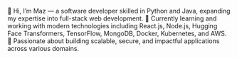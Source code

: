 👋 Hi, I’m Maz — a software developer skilled in Python and Java, expanding my expertise into full-stack web development.
🌱 Currently learning and working with modern technologies including React.js, Node.js, Hugging Face Transformers, TensorFlow, MongoDB, Docker, Kubernetes, and AWS.
🚀 Passionate about building scalable, secure, and impactful applications across various domains.
<!---
ITSM4Z/Maz is a ✨ special ✨ repository because its `README.md` (this file) appears on your GitHub profile.
You can click the Preview link to take a look at your changes.
--->

